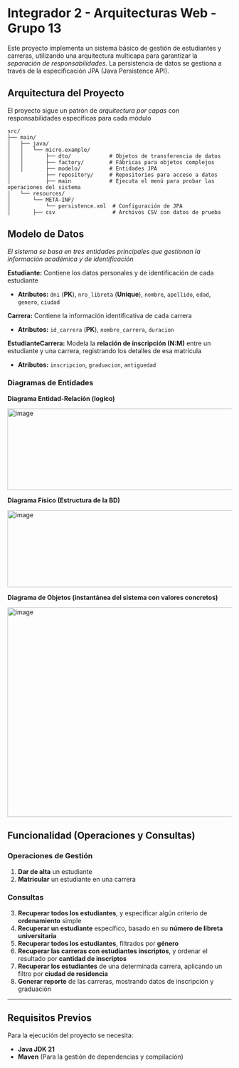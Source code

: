 # Integrador 2 - Arquitecturas Web - Grupo 13

Este proyecto implementa un sistema básico de gestión de estudiantes y carreras, utilizando una arquitectura multicapa para garantizar la *separación de responsabilidades*. La persistencia de datos se gestiona a través de la especificación JPA (Java Persistence API).

## Arquitectura del Proyecto
El proyecto sigue un patrón de *arquitectura por capas* con responsabilidades específicas para cada módulo
```
src/
├── main/
│   ├── java/
│   │   └── micro.example/
│   │       ├── dto/            # Objetos de transferencia de datos
│   │       ├── factory/        # Fábricas para objetos complejos
│   │       ├── modelo/         # Entidades JPA
│           ├── repository/     # Repositorios para acceso a datos
│           ├── main            # Ejecuta el menú para probar las operaciones del sistema
│   └── resources/
│       └── META-INF/
│           └── persistence.xml  # Configuración de JPA
│       ├── csv                  # Archivos CSV con datos de prueba
```
## Modelo de Datos
*El sistema se basa en tres entidades principales que gestionan la información académica y de identificación*

**Estudiante:** Contiene los datos personales y de identificación de cada estudiante
- **Atributos:** `dni` (**PK**), `nro_libreta` (**Unique**), `nombre`, `apellido`, `edad`, `genero`, `ciudad` 
    
**Carrera:** Contiene la información identificativa de cada carrera
- **Atributos:** `id_carrera` (**PK**), `nombre_carrera`, `duracion`
    
**EstudianteCarrera:** Modela la **relación de inscripción (N:M)** entre un estudiante y una carrera, registrando los detalles de esa matrícula
- **Atributos:** `inscripcion`, `graduacion`, `antiguedad`
    
### Diagramas de Entidades

**Diagrama Entidad-Relación (logico)**

<img width="727" height="183" alt="image" src="https://github.com/user-attachments/assets/b6bf574d-1181-446c-90d3-4005796d7f2c" />

**Diagrama Físico (Estructura de la BD)**

<img width="710" height="173" alt="image" src="https://github.com/user-attachments/assets/01973d31-77c4-4c0b-a33e-199a99b1d9c4" />

**Diagrama de Objetos (instantánea del sistema con valores concretos)**

<img width="606" height="470" alt="image" src="https://github.com/user-attachments/assets/bebcde36-f746-442b-b84b-d98570d22000" />

## Funcionalidad (Operaciones y Consultas)

### Operaciones de Gestión
1. **Dar de alta** un estudiante
2. **Matricular** un estudiante en una carrera
   
### Consultas
3. **Recuperar todos los estudiantes**, y especificar algún criterio de **ordenamiento** simple
4. **Recuperar un estudiante** específico, basado en su **número de libreta universitaria**
5. **Recuperar todos los estudiantes**, filtrados por **género**
6. **Recuperar las carreras con estudiantes inscriptos**, y ordenar el resultado por **cantidad de inscriptos**
7. **Recuperar los estudiantes** de una determinada carrera, aplicando un filtro por **ciudad de residencia**
8. **Generar reporte** de las carreras, mostrando datos de inscripción y graduación

---
## Requisitos Previos
Para la ejecución del proyecto se necesita:

* **Java JDK 21**
* **Maven** (Para la gestión de dependencias y compilación)

